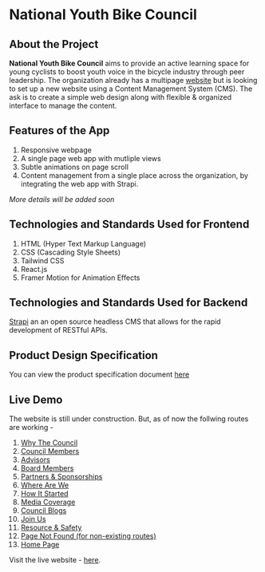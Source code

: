 # National Youth Bike Council

## About the Project

**National Youth Bike Council** aims to provide an active learning space for young cyclists to boost youth voice in the bicycle industry through peer leadership. The organization already has a multipage [website](https://www.nybcouncil.com/) but is looking to set up a new website using a Content Management System (CMS). The ask is to create a simple web design along with flexible & organized interface to manage the content.

## Features of the App

1. Responsive webpage
2. A single page web app with mutliple views
3. Subtle animations on page scroll
4. Content management from a single place across the organization, by integrating the web app with Strapi.

_More details will be added soon_

## Technologies and Standards Used for Frontend

1. HTML (Hyper Text Markup Language)
2. CSS (Cascading Style Sheets)
3. Tailwind CSS
4. React.js
5. Framer Motion for Animation Effects

## Technologies and Standards Used for Backend

[Strapi](https://strapi.io/) an an open source headless CMS that allows for the rapid development of RESTful APIs.

## Product Design Specification

You can view the product specification document [here](https://www.figma.com/file/lAAoLQ3sEBThfQT61JXwZB/National-Youth-Bike-Council?node-id=52%3A585)

## Live Demo

The website is still under construction. But, as of now the follwing routes are working -

1. [Why The Council](https://5hraddha.github.io/national-youth-bike-council/#/why-the-council)
2. [Council Members](https://5hraddha.github.io/national-youth-bike-council/#/council-members)
3. [Advisors](https://5hraddha.github.io/national-youth-bike-council/#/advisors)
4. [Board Members](https://5hraddha.github.io/national-youth-bike-council/#/board-members)
5. [Partners & Sponsorships](https://5hraddha.github.io/national-youth-bike-council/#/sponsorships)
6. [Where Are We](https://5hraddha.github.io/national-youth-bike-council/#/where-are-we)
7. [How It Started](https://5hraddha.github.io/national-youth-bike-council/#/how-it-started)
8. [Media Coverage](https://5hraddha.github.io/national-youth-bike-council/#/media-coverage)
9. [Council Blogs](https://5hraddha.github.io/national-youth-bike-council/#/council-blogs)
10. [Join Us](https://5hraddha.github.io/national-youth-bike-council/#/join-us)
11. [Resource & Safety](https://5hraddha.github.io/national-youth-bike-council/#/resources-safety)
12. [Page Not Found (for non-existing routes)](https://5hraddha.github.io/national-youth-bike-council/#/1234)
13. [Home Page](https://5hraddha.github.io/national-youth-bike-council/#/)

Visit the live website - [here](https://5hraddha.github.io/national-youth-bike-council/).

